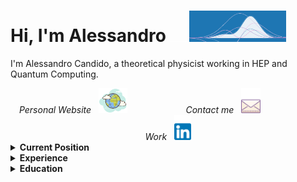 # Hi, I'm Alessandro <img src="https://raw.githubusercontent.com/AleCandido/AleCandido/master/assets/spacer.png" width="30"/><img src="https://raw.githubusercontent.com/AleCandido/AleCandido/master/assets/psi-small.gif" height="50"/>

I'm Alessandro Candido, a theoretical physicist working in HEP and Quantum Computing.

<div align="center" >
  <em>
    Personal Website &nbsp;
    <a href="http://alecandido.github.io" rel="nofollow"
      ><img
        src="https://raw.githubusercontent.com/AleCandido/AleCandido/master/assets/world-icon.png"
        height="40"
        style="max-width: 100%"
    /></a>
  </em>
  <code>            </code>
  <em>
    Contact me &nbsp;
    <a href="mailto:candido.ale@gmail.com"
      ><img
        src="https://raw.githubusercontent.com/AleCandido/AleCandido/master/assets/mail-icon.png"
        height="40"
        style="max-width: 100%"
    /></a>
  </em>
  <code>            </code>
  <em>
    Work &nbsp;
    <a href="https://www.linkedin.com/in/alessandro-candido/" rel="nofollow"
      ><img
        src="https://raw.githubusercontent.com/AleCandido/AleCandido/master/assets/linkedin.png"
        height="40"
        style="max-width: 100%"
    /></a>
  </em>
</div>
<!-- <div align="center" > -->
<!--   <em> -->
<!--     Anime &amp; Manga &nbsp; -->
<!--     <a href="https://myanimelist.net/animelist/Annibale" rel="nofollow" -->
<!--       ><img -->
<!--         src="https://raw.githubusercontent.com/AleCandido/AleCandido/master/assets/happy-face.png" -->
<!--         height="40" -->
<!--         style="max-width: 100%" -->
<!--     /></a> -->
<!--   </em> -->
<!--   <code>              </code> -->
<!--   <em> -->
<!--     Books &nbsp; -->
<!--     <a -->
<!--       href="https://www.goodreads.com/review/list/120691874?ref=nav_mybooks" -->
<!--       rel="nofollow" -->
<!--       ><img -->
<!--         src="https://raw.githubusercontent.com/AleCandido/AleCandido/master/assets/books.png" -->
<!--         height="40" -->
<!--         style="max-width: 100%" -->
<!--     /></a> -->
<!--   </em> -->
<!-- </div> -->

<details>
    <summary> <b> Current Position </b> </summary>

## Current Position

```yaml
position: Research Fellow
start_date: October, 2023
institutions:
  affiliation: CERN TH
collaboration: Qibo
```

<p align="center">
  <a href="https://home.cern/"> <img src="https://raw.githubusercontent.com/AleCandido/AleCandido/master/assets/cern.svg" height="60" alt="CERN" /> </a>
  <img src="https://raw.githubusercontent.com/AleCandido/AleCandido/master/assets/spacer.png" width="40" />
  <a href="https://qibo.science/"> <img src="https://raw.githubusercontent.com/AleCandido/AleCandido/master/assets/qibo.svg" height="50" alt="Qibo" /> </a>
</p>

</details>

<details>
    <summary> <b> Experience </b> </summary>

## Experience

```yaml
position: Assegnista INFN (post-doc)
supervisor: S. Forte
start_date: April, 2023
end-date: September, 2023
institutions:
  affiliation: INFN
collaboration: NNPDF
```

<p align="center">
  <a href="https://www.mi.infn.it/it/"> <img src="https://raw.githubusercontent.com/AleCandido/AleCandido/master/assets/infn_logo.png" height="60" alt="INFN" /> </a>
  <img src="https://raw.githubusercontent.com/AleCandido/AleCandido/master/assets/spacer.png" width="40" />
  <a href="http://nnpdf.mi.infn.it/"> <img src="https://raw.githubusercontent.com/AleCandido/AleCandido/master/assets/nnpdf_logo.png" height="30" alt="NNPDF" /> </a>
</p>

</details>

<details>
    <summary> <b> Education </b> </summary>

## Education

```yaml
PhD:
  title: PhD, Physics
  supervisor: S. Forte
  start-date: November, 2019
  end-date: January, 2023
  institutions:
    university: Università degli Studi di Milano
    affiliation: INFN
  team: N3PDF
  collaboration: NNPDF
  thesis:
    title: Theory predictions for PDF fitting
```

<p align="center">
  <a href="https://www.unimi.it/en"> <img src="https://raw.githubusercontent.com/AleCandido/AleCandido/master/assets/unimi_banner.png" height="60" alt="University of Milan" /> </a>
  <img src="https://raw.githubusercontent.com/AleCandido/AleCandido/master/assets/spacer.png" width="40" />
  <a href="https://www.mi.infn.it/it/"> <img src="https://raw.githubusercontent.com/AleCandido/AleCandido/master/assets/infn_logo.png" height="60" alt="INFN" /> </a>
  <img src="https://raw.githubusercontent.com/AleCandido/AleCandido/master/assets/spacer.png" width="40" />
  <a href="http://n3pdf.mi.infn.it/"> <img src="https://raw.githubusercontent.com/AleCandido/AleCandido/master/assets/n3pdf_logo.png" height="60" alt="N3PDF" /> </a>
  <img src="https://raw.githubusercontent.com/AleCandido/AleCandido/master/assets/spacer.png" width="40" />
  <a href="http://nnpdf.mi.infn.it/"> <img src="https://raw.githubusercontent.com/AleCandido/AleCandido/master/assets/nnpdf_logo.png" height="30" alt="NNPDF" /> </a>
</p>

```yaml
Diploma di Licenza:
  title: Diploma di Licenza (1), Physics
  institution: Scuola Normale Superiore (SNS)
  grade: 100 cum laude (2)
  start-date: September 2014
  end-date: July 2020

Master:
  title: Master of Science (MSc), Theoretical Physics
  university: University of Pisa (Unipi)
  grade: 110 cum laude
  start-date: September 2017
  end-date: October 2019
  thesis:
    title: Simplicial quantum gravity with dynamical gauge fields
    supervisor: M. D'Elia

Bachelor:
  title: Bachelor of Science (BSc), Physics
  university: University of Pisa (Unipi)
  grade: 110 cum laude
  start-date: September 2014
  end-date: June 2017
```

`(1)` Custom title by Scuola Normale Superiore, obtained by all the students that
complete the full course; somewhat parallel to a MSc, more on the [SNS
website](https://www.sns.it/en/course-obligations)  
`(2)` Final grade has been introduced in 2020 at SNS

<p align="center">
  <a href="https://www.unipi.it/index.php/english"> <img src="https://raw.githubusercontent.com/AleCandido/AleCandido/master/assets/unipi_banner.png" height="100" alt="University of Pisa" /> </a>
  <img src="https://raw.githubusercontent.com/AleCandido/AleCandido/master/assets/spacer.png" width="80" />
  <a href="https://www.sns.it/en"> <img src="https://raw.githubusercontent.com/AleCandido/AleCandido/master/assets/sns_banner.png" height="100" alt="Scuola Normale Superiore" /> </a>
</p>

</details>

<!-- ![My github stats](https://github-readme-stats.vercel.app/api?username=alecandido&show_icons=true&hide_border=true&title_color=fff&icon_color=79ff97&text_color=9f9f9f&bg_color=151515) -->
